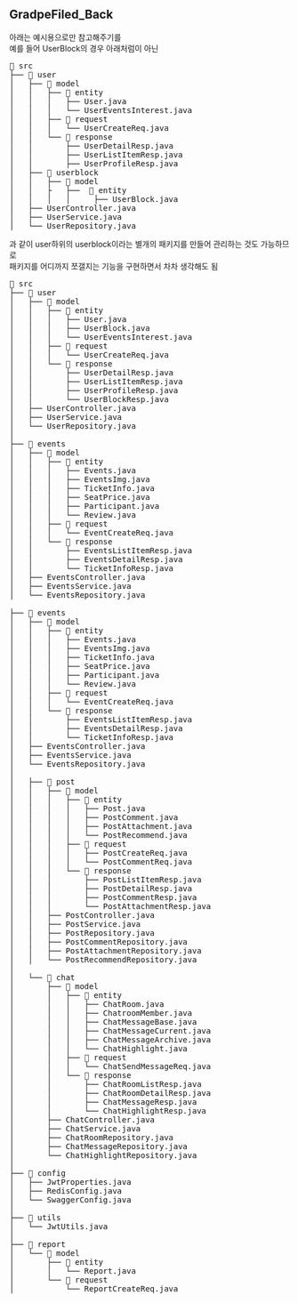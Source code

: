 ## GradpeFiled_Back
아래는 예시용으로만 참고해주기를    
예를 들어 UserBlock의 경우 아래처럼이 아닌    
<pre>
📁 src  
├── 📁 user  
│   ├── 📁 model  
│   │   ├── 📁 entity  
│   │   │   ├── User.java  
│   │   │   └── UserEventsInterest.java  
│   │   ├── 📁 request  
│   │   │   └── UserCreateReq.java  
│   │   └── 📁 response  
│   │       ├── UserDetailResp.java  
│   │       ├── UserListItemResp.java  
│   │       ├── UserProfileResp.java  
│   ├── 📁 userblock   
│   │   ├── 📁 model    
│   │   ├   ├──  📁 entity  
│   │   │   │     ├── UserBlock.java  
│   ├── UserController.java  
│   ├── UserService.java  
│   └── UserRepository.java  
</pre>
과 같이 user하위의 userblock이라는 별개의 패키지를 만들어 관리하는 것도 가능하므로    
패키지를 어디까지 쪼갤지는 기능을 구현하면서 차차 생각해도 됨     

<pre>
📁 src  
├── 📁 user  
│   ├── 📁 model  
│   │   ├── 📁 entity  
│   │   │   ├── User.java  
│   │   │   ├── UserBlock.java  
│   │   │   └── UserEventsInterest.java  
│   │   ├── 📁 request  
│   │   │   └── UserCreateReq.java  
│   │   └── 📁 response  
│   │       ├── UserDetailResp.java  
│   │       ├── UserListItemResp.java  
│   │       ├── UserProfileResp.java  
│   │       └── UserBlockResp.java  
│   ├── UserController.java  
│   ├── UserService.java  
│   └── UserRepository.java  
│  
├── 📁 events  
│   ├── 📁 model  
│   │   ├── 📁 entity  
│   │   │   ├── Events.java  
│   │   │   ├── EventsImg.java  
│   │   │   ├── TicketInfo.java  
│   │   │   ├── SeatPrice.java  
│   │   │   ├── Participant.java  
│   │   │   └── Review.java  
│   │   ├── 📁 request  
│   │   │   └── EventCreateReq.java  
│   │   └── 📁 response  
│   │       ├── EventsListItemResp.java  
│   │       ├── EventsDetailResp.java  
│   │       └── TicketInfoResp.java  
│   ├── EventsController.java  
│   ├── EventsService.java  
│   └── EventsRepository.java

├── 📁 events  
│   ├── 📁 model  
│   │   ├── 📁 entity  
│   │   │   ├── Events.java  
│   │   │   ├── EventsImg.java  
│   │   │   ├── TicketInfo.java  
│   │   │   ├── SeatPrice.java  
│   │   │   ├── Participant.java  
│   │   │   └── Review.java  
│   │   ├── 📁 request  
│   │   │   └── EventCreateReq.java  
│   │   └── 📁 response  
│   │       ├── EventsListItemResp.java  
│   │       ├── EventsDetailResp.java  
│   │       └── TicketInfoResp.java  
│   ├── EventsController.java  
│   ├── EventsService.java  
│   └── EventsRepository.java  
│  
│   ├── 📁 post  
│   │   ├── 📁 model  
│   │   │   ├── 📁 entity  
│   │   │   │   ├── Post.java  
│   │   │   │   ├── PostComment.java  
│   │   │   │   ├── PostAttachment.java  
│   │   │   │   └── PostRecommend.java  
│   │   │   ├── 📁 request  
│   │   │   │   ├── PostCreateReq.java  
│   │   │   │   └── PostCommentReq.java  
│   │   │   └── 📁 response  
│   │   │       ├── PostListItemResp.java  
│   │   │       ├── PostDetailResp.java  
│   │   │       ├── PostCommentResp.java  
│   │   │       └── PostAttachmentResp.java  
│   │   ├── PostController.java  
│   │   ├── PostService.java  
│   │   ├── PostRepository.java  
│   │   ├── PostCommentRepository.java  
│   │   ├── PostAttachmentRepository.java  
│   │   └── PostRecommendRepository.java  
│  
│   └── 📁 chat  
│       ├── 📁 model  
│       │   ├── 📁 entity  
│       │   │   ├── ChatRoom.java  
│       │   │   ├── ChatroomMember.java  
│       │   │   ├── ChatMessageBase.java  
│       │   │   ├── ChatMessageCurrent.java  
│       │   │   ├── ChatMessageArchive.java  
│       │   │   └── ChatHighlight.java  
│       │   ├── 📁 request  
│       │   │   └── ChatSendMessageReq.java  
│       │   └── 📁 response  
│       │       ├── ChatRoomListResp.java  
│       │       ├── ChatRoomDetailResp.java  
│       │       ├── ChatMessageResp.java  
│       │       └── ChatHighlightResp.java  
│       ├── ChatController.java  
│       ├── ChatService.java  
│       ├── ChatRoomRepository.java  
│       ├── ChatMessageRepository.java  
│       └── ChatHighlightRepository.java  
│  
├── 📁 config  
│   ├── JwtProperties.java  
│   ├── RedisConfig.java  
│   └── SwaggerConfig.java  
│  
├── 📁 utils  
│   └── JwtUtils.java  
│  
├── 📁 report  
│   └── 📁 model  
│       ├── 📁 entity  
│       │   └── Report.java  
│       └── 📁 request  
│           └── ReportCreateReq.java  

</pre>
